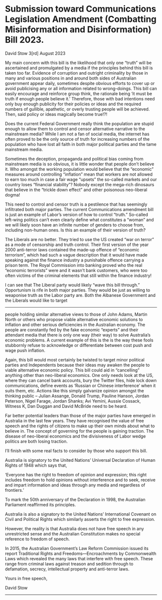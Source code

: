# Submission toward Communications Legislation Amendment (Combatting Misinformation and Disinformation) Bill 2023. 

David Stow 3[rd] August 2023

My main concern with this bill is the likelihood that only one “truth” will be ascertained
and promulgated by a media if the principles behind this bill is taken too far.
Evidence of corruption and outright criminality by those in many and various
positions in and around both sides of Australian government appear daily, sometimes
despite obvious efforts to cover up or avoid publicising any or all information related
to wrong-doings. This bill can easily encourage and reinforce group think, the
rationale being ‘it must be truth if enough people believe it.’ Therefore, those with
bad intentions need only buy enough publicity for their policies or ideas and the
required numbers of gullible, apathetic, or overly trusting people will be achieved.
Then, said policy or ideas magically become true!?!

Does the current Federal Government really think the population are stupid enough
to allow them to control and censor alternative narrative to the mainstream media?
While I am not a fan of social media, the internet has often proved to be the only
source of truth for increasing numbers of the population who have lost all faith in
both major political parties and the tame mainstream media.

Sometimes the deception, propaganda and political bias coming from mainstream
media is so obvious, it is little wonder that people don’t believe it. Who amongst the
working population would believe that the “economic” measures around controlling
“inflation” mean that workers are not allowed to earn too much in case a fair wage
“upsets” the so-called markets and our country loses “financial stability”? Nobody
except the mega-rich dinosaurs that believe in the “trickle down effect” and other
poisonous neo-liberal dogma!

This need to control and censor truth is a pestilence that has seemingly infiltrated
both major parties. The current Communications amendment bill is just an example
of Labor’s version of how to control “truth.” So-called left-wing politics can’t even
clearly define what constitutes a “woman” and we will likely soon have an infinite
number of genders to choose from, including non-human ones. Is this an example of
their version of truth?

The Liberals are no better. They tried to use the US created “war on terror” as a
mode of censorship and truth control. Their first version of the year 2000 anti-terror
laws contained the made-up offence of “economic terrorism”, which had such a
vague description that it would have made speaking against the finance industry a
punishable offence carrying a prison term. The Royal Commission into banking
proved who the real “economic terrorists” were and it wasn’t bank customers, who
were too often victims of the criminal elements that still within the finance industry!

I can see that The Liberal party would likely “wave this bill through.” Opportunism is
rife in both major parties. They would be just as willing to weaponise truth as the
Labor party are. Both the Albanese Government and the Liberals would like to target


-----

people holding similar alternative views to those of John Adams, Martin North or
others who propose viable alternative economic solutions to inflation and other
serious deficiencies in the Australian economy. The people are constantly fed by the
fake economic “experts” and their attendant media that there is only one way (their
way) to solve Australia’s economic problems. A current example of this is the is the
way these fools stubbornly refuse to acknowledge or differentiate between cost push
and wage push inflation.

Again, this bill would most certainly be twisted to target minor political parties and
Independents because their ideas may awaken the people to viable alternative
economic policy. This bill could aid in “cancelling” anything other than neo-liberal
economics. One only needs look at the US, where they can cancel bank accounts,
bury the Twitter files, hide lock down communications, define events as ‘Russian or
Chinese interference’ when it suits them, etc. Actions like this simply galvanize
opinion amongst the thinking public – Julian Assange, Donald Trump, Pauline
Hanson, Jordan Peterson, Nigel Farage, Jordan Shanks; Avi Yemini, Aussie
Cossack, Witness K, Dan Duggan and David McBride need to be heard.

Far better potential leaders than those of the major parties have emerged in Australia
in the last few years. They have recognised the value of free speech and the rights
of citizens to make up their own minds about what to believe in. The concept of
governing for the people is gaining traction. The disease of neo-liberal economics
and the divisiveness of Labor wedge politics are both losing traction.

I’ll finish with some real facts to consider by those who support this bill.

Australia is signatory to the United Nations’ Universal Declaration of Human Rights
of 1948 which says that,

‘Everyone has the right to freedom of opinion and expression; this right includes
freedom to hold opinions without interference and to seek, receive and impart
information and ideas through any media and regardless of frontiers.’

To mark the 50th anniversary of the Declaration in 1998, the Australian Parliament
reaffirmed its principles.

Australia is also a signatory to the United Nations’ International Covenant on Civil
and Political Rights which similarly asserts the right to free expression.

However, the reality is that Australia does not have free speech in any unrestricted
sense and the Australian Constitution makes no special reference to freedom of
speech.

In 2015, the Australian Government’s Law Reform Commission issued its report
Traditional Rights and Freedoms—Encroachments by Commonwealth Laws which
revealed the many laws that interfere with free speech. These range from criminal
laws against treason and sedition through to defamation, secrecy, intellectual
property and anti-terror laws.

Yours in free speech,

David Stow


-----

